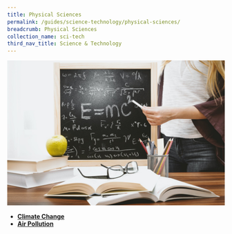 ```yaml
---
title: Physical Sciences
permalink: /guides/science-technology/physical-sciences/
breadcrumb: Physical Sciences
collection_name: sci-tech
third_nav_title: Science & Technology
---
```

<img src="/images/category/physical-science.jpg" alt="physical science banner" style="width:800px;" />

- [**Climate Change**](/guides/science-technology/physical-sciences/climate-change)
- [**Air Pollution**](/guides/science-technology/physical-sciences/air-pollution)


